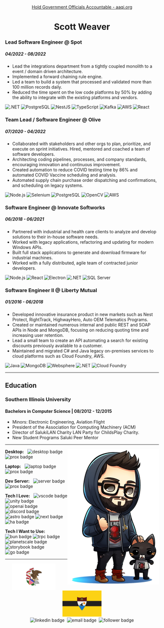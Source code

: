 <p align="center">
<a href="https://aaqi.org/">Hold Government Officials Accountable - aaqi.org</a>
</p>

<h1 align = "center"> Scott Weaver </h1>

### Lead Software Engineer @ Spot

##### 04/2022 - 08/2022

- Lead the integrations department from a tightly coupled monolith to a event / domain driven architecture.
- Implemented a forward chaining rule engine.
- Led a team to build a system that processed and validated more than 100 million records daily.
- Reduced the time spent on the low code platforms by 50% by adding the ability to integrate with the existing platforms and vendors.

![.NET](https://img.shields.io/badge/-.NET-000?&logo=.NET)
![PostgreSQL](https://img.shields.io/badge/-PostgreSQL-000?&logo=PostgreSQL)
![NestJS](https://img.shields.io/badge/-NestJS-000?&logo=NestJS)
![TypeScript](https://img.shields.io/badge/-TypeScript-000?&logo=TypeScript)
![Kafka](https://img.shields.io/badge/-Apache%20Kafka-000?&logo=Apache%20Kafka)
![AWS](https://img.shields.io/badge/-Amazon-000?&logo=Amazon%20AWS)
![React](https://img.shields.io/badge/-React-000?&logo=React)

### Team Lead / Software Engineer @ Olive

##### 07/2020 - 04/2022

- Collaborated with stakeholders and other orgs to plan, prioritize, and execute on sprint initiatives. Hired, mentored and coached a team of software developers.
- Architecting coding pipelines, processes, and company standards, encouraging innovation and continuous improvement.
- Created automation to reduce COVID testing time by 86% and automated COVID Vaccine scheduling and analysis.
- Automated supply chain purchase order dispatching and confirmations, and scheduling on legacy systems.

![Node.js](https://img.shields.io/badge/-Node.js-000?&logo=Node.js)
![Selenium](https://img.shields.io/badge/-Selenium-000?&logo=Selenium)
![PostgreSQL](https://img.shields.io/badge/-PostgreSQL-000?&logo=PostgreSQL)
![OpenCV](https://img.shields.io/badge/-OpenCV-000?&logo=OpenCV)
![AWS](https://img.shields.io/badge/-Amazon-000?&logo=Amazon%20AWS)

### Software Engineer @ Innovate Softworks

##### 06/2018 - 06/2021

- Partnered with industrial and health care clients to analyze and develop solutions to their in-house software needs.
- Worked with legacy applications, refactoring and updating for modern Windows APIs.
- Built full stack applications to generate and download firmware for industrial machines.
- Worked with a fully distributed, agile team of contracted junior developers.

![Node.js](https://img.shields.io/badge/-Node.js-000?&logo=Node.js)
![React](https://img.shields.io/badge/-React-000?&logo=React)
![Electron](https://img.shields.io/badge/-Electron-000?&logo=Electron)
![.NET](https://img.shields.io/badge/-.NET-000?&logo=.NET)
![SQL Server](https://img.shields.io/badge/-SQL%20Server-000?&logo=Microsoft%20SQL%20Server)

### Software Engineer II @ Liberty Mutual

##### 01/2016 - 06/2018

- Developed innovative insurance product in new markets such as Nest Protect, RightTrack, HighwayHero, Auto OEM Telematics Programs.
- Created or maintained numerous internal and public REST and SOAP APIs in Node and MongoDB, focusing on reducing quoting time and increasing user retention.
- Lead a small team to create an API automating a search for existing discounts previously available to a customer.
- Maintained and migrated C# and Java legacy on-premises services to cloud platforms such as Cloud Foundry, AWS.

![Java](https://img.shields.io/badge/-Java-000?&logo=Spring)
![MongoDB](https://img.shields.io/badge/-MongoDB-000?&logo=MongoDB)
![Websphere](https://img.shields.io/badge/-Websphere-000?&logo=IBM)
![.NET](https://img.shields.io/badge/-.NET-000?&logo=.NET)
![Cloud Foundry](https://img.shields.io/badge/-Cloud%20Foundry-000?&logo=Cloud%20Foundry)

---

## Education

### Southern Illinois University

#### Bachelors in Computer Science | 08/2012 - 12/2015

- Minors: Electronic Engineering, Aviation Flight
- President of the Association for Computing Machinery (ACM)
- Director of SalukiLAN Charity LAN Party for ChildsPlay Charity.
- New Student Programs Saluki Peer Mentor

---

<img src="assets/monk.png" align="right">

**Desktop:** &nbsp; <img alt="desktop badge" src="https://img.shields.io/badge/-Ryzen%207%205800X%20@5.0GHz%20|%20Radeon%20RX%206800XT%2016GB%20|%2032GB%20DDR4%20@3200MHz-ed1c24?style=flat-square&logo=AMD&logoColor=white"> <img alt="prox badge" src="https://img.shields.io/badge/-OS: Windows-0078d4?style=flat-square&logo=Windows%2011&logoColor=white">

**Laptop:** &nbsp; <img alt="laptop badge" src="https://img.shields.io/badge/-i7_12700H%20@2.3GHz%20|%20Iris%20Xe%20Integrated%20|%2032GB%20DDR4%20@3200MHz%20-0071c5?style=flat-square&logo=intel&logoColor=white"> <img alt="prox badge" src="https://img.shields.io/badge/-OS: Ubuntu-E95420?style=flat-square&logo=Ubuntu&logoColor=white">

**Dev Server:** &nbsp; <img alt="server badge" src="https://img.shields.io/badge/-i7_8700K%20@3.8GHz%20|%20UHD%20Graphics%20630%20|%2032GB%20DDR4%20@3200MHz%20-0071c5?style=flat-square&logo=intel&logoColor=white"> <img alt="prox badge" src="https://img.shields.io/badge/-OS: Proxmox-e57000?style=flat-square&logo=Proxmox&logoColor=white">

**Tech I Love:** &nbsp;
<img alt="vscode badge" src="https://img.shields.io/badge/-VS%20Code-007acc?style=flat-square&logo=Visual%20Studio%20Code&logoColor=white">
<img alt="unity badge" src="https://img.shields.io/badge/-Unity-000000?style=flat-square&logo=Unity&logoColor=white">
<img alt="openai badge" src="https://img.shields.io/badge/-OpenAI-412991?style=flat-square&logo=OpenAi&logoColor=white">
<img alt="discord badge" src="https://img.shields.io/badge/-Discord-5865f2?style=flat-square&logo=Discord&logoColor=white">
<img alt="astro badge" src="https://img.shields.io/badge/-Astro-ff5d01?style=flat-square&logo=Astro&logoColor=white">
<img alt="next badge" src="https://img.shields.io/badge/-Next.js-000000?style=flat-square&logo=Next.js&logoColor=white">
<img alt="ha badge" src="https://img.shields.io/badge/-Home%20Assistant-41bdf5?style=flat-square&logo=Home%20Assistant&logoColor=white">

**Tech I Want to Use:** &nbsp;
<img alt="bun badge" src="https://img.shields.io/badge/-Bun-000000?style=flat-square&logo=Bun&logoColor=white">
<img alt="trpc badge" src="https://img.shields.io/badge/-tRPC-2596be?style=flat-square&logo=tRPC&logoColor=white">
<img alt="planetscale badge" src="https://img.shields.io/badge/-PlanetScale-000000?style=flat-square&logo=PlanetScale&logoColor=white">
<img alt="storybook badge" src="https://img.shields.io/badge/-Storybook-ff4785?style=flat-square&logo=Storybook&logoColor=white">
<img alt="go badge" src="https://img.shields.io/badge/-Go-00add8?style=flat-square&logo=Go&logoColor=white">

---

<p align="center">
  <img alt="nation flag" height="85" src="assets/il.svg"/>&nbsp;&nbsp;&nbsp;&nbsp;<img alt="nation flag" height="85" src="assets/ll.svg">
  <br>
  <img alt="linkedin badge" src="https://img.shields.io/badge/-scottweaverdev-blue?style=flat-square&logo=Linkedin&logoColor=white&link=https://www.linkedin.com/in/scottweaverdev">&nbsp;
  <img alt="email badge" src="https://img.shields.io/badge/-scott@weaverscott.com-c14438?style=flat-square&logo=Gmail&logoColor=white&link=mailto:scott@weaverscott.com">&nbsp;
  <img alt="follower badge " src="https://img.shields.io/github/followers/unmonk?style=social">
  <br>
</p>
